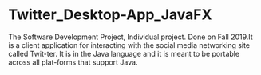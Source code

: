 # Twitter_Desktop-App_JavaFX
The Software Development Project, Individual project. Done on Fall 2019.It is a client application for interacting with the social media networking site called Twit-ter. It is in the Java language and it is meant to be portable across all plat-forms that support Java.
